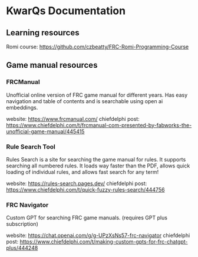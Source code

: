 # KwarQs Documentation

## Learning resources

Romi course: https://github.com/czbeatty/FRC-Romi-Programming-Course

## Game manual resources

### FRCManual

Unofficial online version of FRC game manual for different years. Has easy navigation and table of contents and is searchable using open ai embeddings.

website: https://www.frcmanual.com/
chiefdelphi post: https://www.chiefdelphi.com/t/frcmanual-com-presented-by-fabworks-the-unofficial-game-manual/445415

### Rule Search Tool

Rules Search is a site for searching the game manual for rules. It supports searching all numbered rules. It loads way faster than the PDF, allows quick loading of individual rules, and allows fast search for any term!

website: https://rules-search.pages.dev/
chiefdelphi post: https://www.chiefdelphi.com/t/quick-fuzzy-rules-search/444756

### FRC Navigator

Custom GPT for searching FRC game manuals. (requires GPT plus subscription)

website: https://chat.openai.com/g/g-UPzXsNs57-frc-navigator
chiefdelphi post: https://www.chiefdelphi.com/t/making-custom-gpts-for-frc-chatgpt-plus/444248
